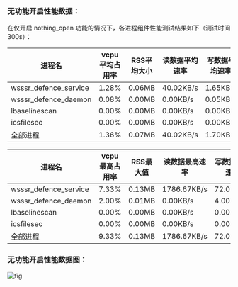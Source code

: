 ### 无功能开启性能数据：

在仅开启 nothing_open 功能的情况下，各进程组件性能测试结果如下（测试时间300s）：

| 进程名 | vcpu平均占用率 | RSS平均大小 | 读数据平均速率 | 写数据平均速率 | IOPS平均值 | network_io平均值 
| --- | --- | --- | --- | --- | --- | --- |
| wsssr_defence_service | 1.28% | 0.06MB | 40.02KB/s | 1.65KB/s | 5.33 | 19.03 
| wsssr_defence_daemon | 0.08% | 0.00MB | 0.00KB/s | 0.05KB/s | 0.03 | 0.73 
| lbaselinescan | 0.00% | 0.00MB | 0.00KB/s | 0.00KB/s | 0.00 | 0.00 
| icsfilesec | 0.00% | 0.00MB | 0.00KB/s | 0.00KB/s | 0.00 | 0.00 
| 全部进程 | 1.36% | 0.07MB | 40.02KB/s | 1.70KB/s | 5.37 | 19.77 

| 进程名 | vcpu最高占用率 | RSS最大值 | 读数据最高速率 | 写数据最高速率 | IOPS最大值 | network_io最大值 
| --- | --- | --- | --- | --- | --- | --- |
| wsssr_defence_service | 7.33% | 0.13MB | 1786.67KB/s | 72.00KB/s | 30.00 | 222.00 
| wsssr_defence_daemon | 2.00% | 0.01MB | 0.00KB/s | 4.00KB/s | 1.00 | 9.00 
| lbaselinescan | 0.00% | 0.00MB | 0.00KB/s | 0.00KB/s | 0.00 | 0.00 
| icsfilesec | 0.00% | 0.00MB | 0.00KB/s | 0.00KB/s | 0.00 | 0.00 
| 全部进程 | 9.33% | 0.13MB | 1786.67KB/s | 72.00KB/s | 30.00 | 222.00 
### 无功能开启性能数据图：

![fig](E:\Project\Python_project\graduation_project\PF_test\yunsuo_pf_test\yunsuo\nothing_open.png)
